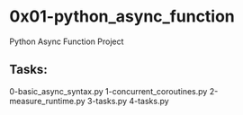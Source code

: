 # 0x01-python_async_function

Python Async Function Project

## Tasks:

0-basic_async_syntax.py
1-concurrent_coroutines.py
2-measure_runtime.py
3-tasks.py
4-tasks.py
